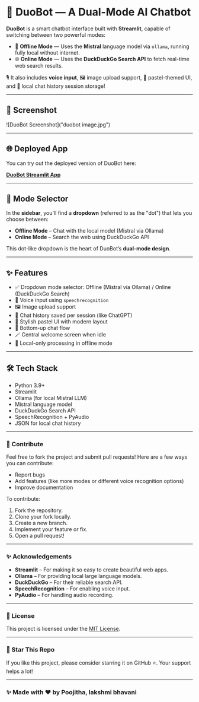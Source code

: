 # 🤖 DuoBot — A Dual-Mode AI Chatbot

**DuoBot** is a smart chatbot interface built with **Streamlit**, capable of switching between two powerful modes:

- 🧠 **Offline Mode** — Uses the **Mistral** language model via `ollama`, running fully local without internet.
- 🌐 **Online Mode** — Uses the **DuckDuckGo Search API** to fetch real-time web search results.

🎙️ It also includes **voice input**, 🖼️ image upload support, 🎨 pastel-themed UI, and 💾 local chat history session storage!

---

## 🌟 Screenshot

![DuoBot Screenshot]("duobot image.jpg")

---

## 🌐 Deployed App

You can try out the deployed version of DuoBot here:

[**DuoBot Streamlit App**](your-deployed-app-link)

---

## 🔘 Mode Selector

In the **sidebar**, you'll find a **dropdown** (referred to as the "dot") that lets you choose between:

- **Offline Mode** – Chat with the local model (Mistral via Ollama)
- **Online Mode** – Search the web using DuckDuckGo API

This dot-like dropdown is the heart of DuoBot’s **dual-mode design**.

---

## ✨ Features

- ✅ Dropdown mode selector: Offline (Mistral via Ollama) / Online (DuckDuckGo Search)
- 🎤 Voice input using `speechrecognition`
- 🖼️ Image upload support
- 💾 Chat history saved per session (like ChatGPT)
- 🎨 Stylish pastel UI with modern layout
- 📱 Bottom-up chat flow
- 🪄 Central welcome screen when idle
- 🔐 Local-only processing in offline mode

---

## 🛠️ Tech Stack

- Python 3.9+
- Streamlit
- Ollama (for local Mistral LLM)
- Mistral language model
- DuckDuckGo Search API
- SpeechRecognition + PyAudio
- JSON for local chat history

---

### 🎉 Contribute

Feel free to fork the project and submit pull requests! Here are a few ways you can contribute:

- Report bugs
- Add features (like more modes or different voice recognition options)
- Improve documentation

To contribute:

1. Fork the repository.
2. Clone your fork locally.
3. Create a new branch.
4. Implement your feature or fix.
5. Open a pull request!

---

### ✨ Acknowledgements

- **Streamlit** – For making it so easy to create beautiful web apps.
- **Ollama** – For providing local large language models.
- **DuckDuckGo** – For their reliable search API.
- **SpeechRecognition** – For enabling voice input.
- **PyAudio** – For handling audio recording.

---

### 🪪 License

This project is licensed under the [MIT License](LICENSE).

---

### 🌟 Star This Repo

If you like this project, please consider starring it on GitHub ⭐. Your support helps a lot!

---

### ✨ Made with ❤️ by Poojitha, lakshmi bhavani

